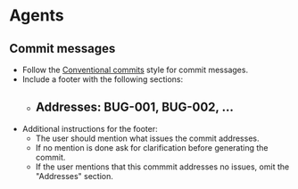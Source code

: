 # Agents

## Commit messages
- Follow the [Conventional commits](https://www.conventionalcommits.org/en/v1.0.0/) style for commit messages.
- Include a footer with the following sections:
  - ## Addresses: BUG-001, BUG-002, ...
- Additional instructions for the footer:
  - The user should mention what issues the commit addresses.
  - If no mention is done ask for clarification before generating the commit.
  - If the user mentions that this commmit addresses no issues, omit the "Addresses" section.
